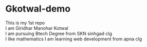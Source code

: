 # Gkotwal-demo
This is my 1st repo
<br>
I am Giridhar Manohar Kotwal
<br>
I am pursuing Btech Degree from SKN sinhgad clg
<br>
I like mathematics 
I am learning web development from apna clg
